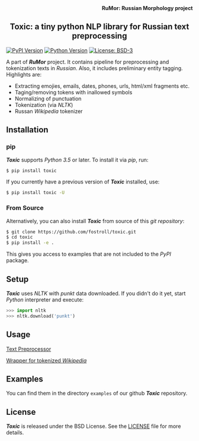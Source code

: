 <div align="right"><strong>RuMor: Russian Morphology project</strong></div>
<h2 align="center">Toxic: a tiny python NLP library for Russian text preprocessing</h2>

[![PyPI Version](https://img.shields.io/pypi/v/toxic?color=blue)](https://pypi.org/project/toxic/)
[![Python Version](https://img.shields.io/pypi/pyversions/toxic?color=blue)](https://www.python.org/)
[![License: BSD-3](https://img.shields.io/badge/License-BSD-brightgreen.svg)](https://opensource.org/licenses/BSD-3-Clause)

A part of ***RuMor*** project. It contains pipeline for preprocessing and
tokenization texts in *Russian*. Also, it includes preliminary entity tagging.
Highlights are:

* Extracting emojies, emails, dates, phones, urls, html/xml fragments etc.
* Taging/removing tokens with inallowed symbols
* Normalizing of punctuation
* Tokenization (via *NLTK*)
* Russan *Wikipedia* tokenizer

## Installation

### pip

***Toxic*** supports *Python 3.5* or later. To install it via *pip*, run:
```sh
$ pip install toxic
```

If you currently have a previous version of ***Toxic*** installed, use:
```sh
$ pip install toxic -U
```

### From Source

Alternatively, you can also install ***Toxic*** from source of this *git
repository*:
```sh
$ git clone https://github.com/fostroll/toxic.git
$ cd toxic
$ pip install -e .
```
This gives you access to examples that are not included to the *PyPI* package.

## Setup

***Toxic*** uses *NLTK* with *punkt* data downloaded. If you didn't do it yet,
start *Python* interpreter and execute:
```python
>>> import nltk
>>> nltk.download('punkt')
```

## Usage

[Text Preprocessor](https://github.com/fostroll/toxic/blob/master/doc/README_TEXT_PREPROCESSOR.md)

[Wrapper for tokenized *Wikipedia*](https://github.com/fostroll/toxic/blob/master/doc/README_WIKIPEDIA.md)

## Examples

You can find them in the directory `examples` of our github ***Toxic*** repository.

## License

***Toxic*** is released under the BSD License. See the
[LICENSE](https://github.com/fostroll/toxic/blob/master/LICENSE) file for more details.
